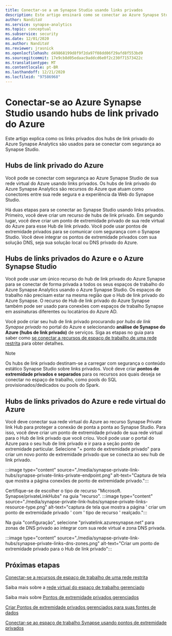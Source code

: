 ```yaml
---
title: Conectar-se a um Synapse Studio usando links privados
description: Este artigo ensinará como se conectar ao Azure Synapse Studio usando links privados
author: NanditaV
ms.service: synapse-analytics
ms.topic: conceptual
ms.subservice: security
ms.date: 12/01/2020
ms.author: NanditaV
ms.reviewer: jrasnick
ms.openlocfilehash: d49868199d8f9f2da97f08dd06f29afd8f553bd9
ms.sourcegitcommit: 17e9cb8d05edaac9addcd6e0f2c230f71573422c
ms.translationtype: MT
ms.contentlocale: pt-BR
ms.lasthandoff: 12/21/2020
ms.locfileid: "97586968"
---
```

# <a name="connect-to-azure-synapse-studio-using-azure-private-link-hubs"></a>Conectar-se ao Azure Synapse Studio usando hubs de link privado do Azure 

Este artigo explica como os links privados dos hubs de link privado do Azure Synapse Analytics são usados para se conectar com segurança ao Synapse Studio. 

## <a name="azure-private-link-hubs"></a>Hubs de link privado do Azure 
Você pode se conectar com segurança ao Azure Synapse Studio de sua rede virtual do Azure usando links privados. Os hubs de link privado do Azure Synapse Analytics são recursos do Azure que atuam como conectores entre sua rede segura e a experiência da Web do Synapse Studio. 

Há duas etapas para se conectar ao Synapse Studio usando links privados. Primeiro, você deve criar um recurso de hubs de link privado. Em segundo lugar, você deve criar um ponto de extremidade privado de sua rede virtual do Azure para esse Hub de link privado. Você pode usar pontos de extremidade privados para se comunicar com segurança com o Synapse Studio. Você deve integrar os pontos de extremidade privados com sua solução DNS, seja sua solução local ou DNS privado do Azure. 

## <a name="azure-private-links-hubs-and-azure-synapse-studio"></a>Hubs de links privados do Azure e o Azure Synapse Studio
Você pode usar um único recurso do hub de link privado do Azure Synapse para se conectar de forma privada a todos os seus espaços de trabalho do Azure Synapse Analytics usando o Azure Synapse Studio. Os espaços de trabalho não precisam estar na mesma região que o Hub de link privado do Azure Synapse. O recurso de Hub de link privado do Azure Synapse também pode ser usado para conexões com espaços de trabalho Synapse em assinaturas diferentes ou locatários do Azure AD.

Você pode criar seu hub de link privado procurando por *hubs de link Synapse privado* no portal do Azure e selecionando **análise de Synapse do Azure (hubs de link privado)** de serviços. Siga as etapas no guia para saber como [se conectar a recursos de espaço de trabalho de uma rede restrita](./how-to-connect-to-workspace-from-restricted-network.md) para obter detalhes.

>[!NOTE]
>Os hubs de link privado destinam-se a carregar com segurança o conteúdo estático Synapse Studio sobre links privados. Você deve criar **pontos de extremidade privados e separados** para os recursos aos quais deseja se conectar no espaço de trabalho, como pools do SQL provisionados/dedicados ou pools do Spark. 

## <a name="azure-private-links-hubs-and-azure-virtual-network"></a>Hubs de links privados do Azure e rede virtual do Azure
Você deve conectar sua rede virtual do Azure ao recurso Synapse Private link Hub para proteger a conexão de ponta a ponta ao Synapse Studio. Para isso, você deve criar um ponto de extremidade privado de sua rede virtual para o Hub de link privado que você criou. Você pode usar o portal do Azure para o seu hub de link privado e ir para a seção ponto de extremidade particular. Selecione "+ ponto de extremidade privado" para criar um novo ponto de extremidade privado que se conecta ao seu hub de link privado.

:::image type="content" source="./media/synapse-private-link-hubs/synapse-private-links-private-endpoint.png" alt-text="Captura de tela que mostra a página conexões de ponto de extremidade privado.":::

Certifique-se de escolher o tipo de recurso "Microsoft. Synapse/privateLinkHubs" na guia "recurso". :::image type="content" source="./media/synapse-private-link-hubs/synapse-private-links-resource-type.png" alt-text="captura de tela que mostra a página ' criar um ponto de extremidade privado ' com ' tipo de recurso ' realçado.":::

Na guia "configuração", selecione "privatelink.azuresynapse.net" para zonas de DNS privado ao integrar com sua rede virtual e zona DNS privada.

:::image type="content" source="./media/synapse-private-link-hubs/synapse-private-links-dns-zones.png" alt-text="Criar um ponto de extremidade privado para o Hub de link privado":::

## <a name="next-steps"></a>Próximas etapas

[Conectar-se a recursos de espaço de trabalho de uma rede restrita](./how-to-connect-to-workspace-from-restricted-network.md)

Saiba mais sobre a [rede virtual do espaço de trabalho gerenciado](./synapse-workspace-managed-vnet.md)

Saiba mais sobre [Pontos de extremidade privados gerenciados](./synapse-workspace-managed-private-endpoints.md)

[Criar Pontos de extremidade privados gerenciados para suas fontes de dados](./how-to-create-managed-private-endpoints.md)

[Conectar-se ao espaço de trabalho Synapse usando pontos de extremidade privados](./how-to-connect-to-workspace-with-private-links.md)

